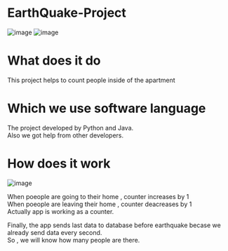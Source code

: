 # EarthQuake-Project
![image](https://user-images.githubusercontent.com/126695865/227997093-206cd95d-cc73-4fc2-9721-c4b92e8f75df.png)
![image](https://user-images.githubusercontent.com/126695865/227997136-08b94460-3ea7-4d57-85a6-c3d5782d0501.png)

# What does it do
This project helps to count people inside of the apartment

# Which we use software language
The project developed by Python and Java. \
Also we got help from other developers. 

# How does it work
![image](https://user-images.githubusercontent.com/126695865/227996879-cd3c7dcf-b18a-4e83-b70c-8c78c2973acb.png)

When poeople are going to their home , counter increases by 1 \
When poeople are leaving their home , counter deacreases by 1 \
Actually app is working as a counter.

Finally, the app sends last data to database before earthquake becase we already send data every second. \
So , we will know how many people are there.

